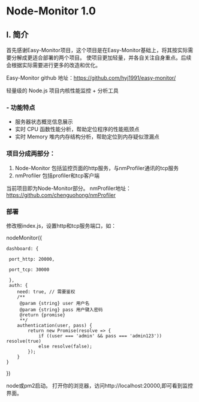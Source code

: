 # Node-Monitor 1.0

## I. 简介
首先感谢Easy-Monitor项目，这个项目是在Easy-Monitor基础上，将其按实际需要分解成更适合部署的两个项目。
使项目更加轻量，并各自关注自身重点。后续会根据实际需要进行更多的改造和优化。

Easy-Monitor github 地址：https://github.com/hyj1991/easy-monitor/

轻量级的 Node.js 项目内核性能监控 + 分析工具

### - 功能特点

* 服务器状态概览信息展示
* 实时 CPU 函数性能分析，帮助定位程序的性能瓶颈点
* 实时 Memory 堆内内存结构分析，帮助定位到内存疑似泄漏点

###  项目分成两部分：
1. Node-Monitor 包括监控页面的http服务，与nmProfiler通讯的tcp服务
2. nmProfiler 包括profiler和tcp客户端

当前项目即为Node-Monitor部分。
nmProfiler地址：https://github.com/chenguohong/nmProfiler

### 部署

修改根index.js，设置http和tcp服务端口，如：

nodeMonitor({

    dashboard: {
    
     port_http: 20000,
     
     port_tcp: 30000
     
     },
	 auth: {
        need: true, // 需要鉴权
        /**
         @param {string} user 用户名
         @param {string} pass 用户键入密码
         @return {promise}
         **/
        authentication(user, pass) {
            return new Promise(resolve => {
                if ((user === 'admin' && pass === 'admin123')) resolve(true)
                else resolve(false);
            });
        }
    }
     
})


node或pm2启动。
打开你的浏览器，访问http://localhost:20000,即可看到监控界面。

